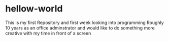 # hellow-world
This is my first Repository and first week looking into programming
Roughly 10 years as an office adminstrator and would like to do something more creative with my time in front of a screen
